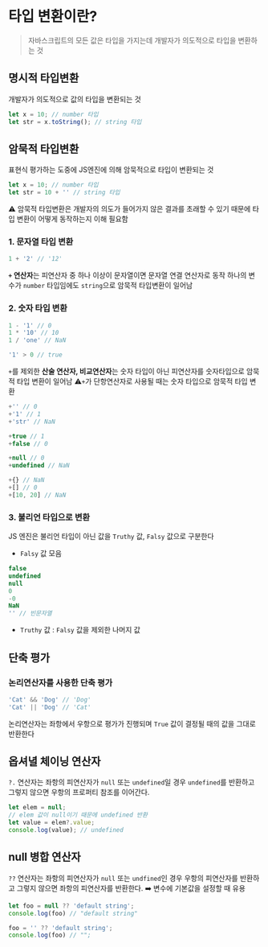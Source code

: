 # 타입 변환이란?
> 자바스크립트의 모든 값은 타입을 가지는데 개발자가 의도적으로 타입을 변환하는 것

## 명시적 타입변환 
개발자가 의도적으로 값의 타입을 변환되는 것
```javascript
let x = 10; // number 타입
let str = x.toString(); // string 타입
```
## 암묵적 타입변환 
표현식 평가하는 도중에 JS엔진에 의해 암묵적으로 타입이 변환되는 것
```javascript
let x = 10; // number 타입
let str = 10 + '' // string 타입
```
⚠️ 암묵적 타입변환은 개발자의 의도가 들어가지 않은 결과를 초래할 수 있기 때문에
타입 변환이 어떻게 동작하는지 이해 필요함

### 1. 문자열 타입 변환
```javascript
1 + '2' // '12' 
```
**`+` 연산자**는 피연산자 중 하나 이상이 문자열이면 문자열 연결 연산자로 동작
하나의 변수가 `number` 타입임에도 `string`으로 암묵적 타입변환이 일어남

### 2. 숫자 타입 변환
```javascript
1 - '1' // 0
1 * '10' // 10
1 / 'one' // NaN

'1' > 0 // true
```
`+`를 제외한 **산술 연산자, 비교연산자**는 숫자 타입이 아닌 피연산자를
숫자타입으로 암묵적 타입 변환이 일어남
⚠️`+`가 단항연산자로 사용될 때는 숫자 타입으로 암묵적 타입 변환
```javascript
+'' // 0
+'1' // 1
+'str' // NaN

+true // 1
+false // 0

+null // 0
+undefined // NaN

+{} // NaN
+[] // 0
+[10, 20] // NaN
```

### 3. 불리언 타입으로 변환
JS 엔진은 불리언 타입이 아닌 값을 `Truthy` 값, `Falsy` 값으로 구분한다

- `Falsy` 값 모음
```javascript
false
undefined
null
0
-0
NaN
'' // 빈문자열
```
- `Truthy` 값 : `Falsy` 값을 제외한 나머지 값

## 단축 평가
### 논리연산자를 사용한 단축 평가
```javascript
'Cat' && 'Dog' // 'Dog'
'Cat' || 'Dog' // 'Cat'
```
논리연산자는 좌항에서 우항으로 평가가 진행되며
`True` 값이 결정될 때의 값을 그대로 반환한다

## 옵셔녈 체이닝 연산자
`?.` 연산자는 좌항의 피연산자가 `null` 또는 `undefined`일 경우
`undefined`를 반환하고 그렇지 않으면 우항의 프로퍼티 참조를 이어간다.

```javascript
let elem = null;
// elem 값이 null이기 때문에 undefined 반환
let value = elem?.value;
console.log(value); // undefined
```

## null 병합 연산자
`??` 연산자는 좌항의 피연산자가 `null` 또는 `undfined`인 경우
우항의 피연산자를 반환하고 그렇지 않으면 좌항의 피연산자를 반환한다.
➡️ 변수에 기본값을 설정할 때 유용
```javascript
let foo = null ?? 'default string';
console.log(foo) // "default string"

foo = '' ?? 'default string';
console.log(foo) // "";
```



